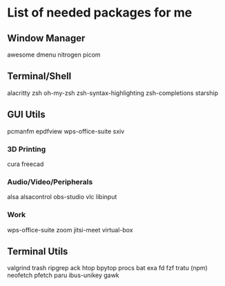 # List of needed packages for me

## Window Manager
awesome
dmenu
nitrogen
picom

## Terminal/Shell
alacritty
zsh
oh-my-zsh
zsh-syntax-highlighting
zsh-completions
starship

## GUI Utils
pcmanfm
epdfview
wps-office-suite
sxiv

### 3D Printing
cura
freecad

### Audio/Video/Peripherals
alsa
alsacontrol
obs-studio
vlc
libinput

### Work
wps-office-suite
zoom
jitsi-meet
virtual-box

## Terminal Utils
valgrind
trash
ripgrep
ack
htop
bpytop
procs
bat
exa
fd
fzf
tratu (npm)
neofetch
pfetch
paru
ibus-unikey
gawk
